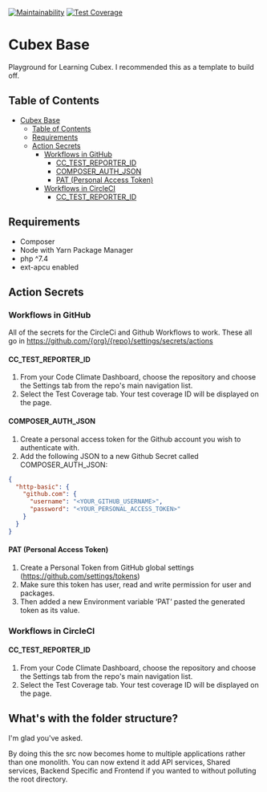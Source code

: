 [![Maintainability](https://api.codeclimate.com/v1/badges/1bc8095f00307c1b6d76/maintainability)](https://codeclimate.com/github/MrEssex/cubex-base/maintainability)
[![Test Coverage](https://api.codeclimate.com/v1/badges/1bc8095f00307c1b6d76/test_coverage)](https://codeclimate.com/github/MrEssex/cubex-base/test_coverage)

# Cubex Base

Playground for Learning Cubex. I recommended this as a template to build off.

## Table of Contents

- [Cubex Base](#cubex-base)
    * [Table of Contents](#table-of-contents)
    * [Requirements](#requirements)
    * [Action Secrets](#action-secrets)
        + [Workflows in GitHub](#workflows-in-github)
            - [CC_TEST_REPORTER_ID](#cc-test-reporter-id)
            - [COMPOSER_AUTH_JSON](#composer-auth-json)
            - [PAT (Personal Access Token)](#pat--personal-access-token-)
        + [Workflows in CircleCI](#workflows-in-circleci)
            - [CC_TEST_REPORTER_ID](#cc-test-reporter-id-1)

## Requirements

- Composer
- Node with Yarn Package Manager
- php ^7.4
- ext-apcu enabled

## Action Secrets

### Workflows in GitHub

All of the secrets for the CircleCi and Github Workflows to work. These all go
in https://github.com/{org}/{repo}/settings/secrets/actions

#### CC_TEST_REPORTER_ID

1. From your Code Climate Dashboard, choose the repository and choose the Settings tab from the repo's main navigation
   list.
2. Select the Test Coverage tab. Your test coverage ID will be displayed on the page.

#### COMPOSER_AUTH_JSON

1. Create a personal access token for the Github account you wish to authenticate with.
2. Add the following JSON to a new Github Secret called COMPOSER_AUTH_JSON:

```json
{
  "http-basic": {
    "github.com": {
      "username": "<YOUR_GITHUB_USERNAME>",
      "password": "<YOUR_PERSONAL_ACCESS_TOKEN>"
    }
  }
}
```

#### PAT (Personal Access Token)

1. Create a Personal Token from GitHub global settings (https://github.com/settings/tokens)
2. Make sure this token has user, read and write permission for user and packages.
3. Then added a new Environment variable ‘PAT’ pasted the generated token as its value.

### Workflows in CircleCI

#### CC_TEST_REPORTER_ID

1. From your Code Climate Dashboard, choose the repository and choose the Settings tab from the repo's main navigation
   list.
2. Select the Test Coverage tab. Your test coverage ID will be displayed on the page.

## What's with the folder structure?

I'm glad you've asked.

By doing this the src now becomes home to multiple applications rather than one monolith. You can now extend it add API
services, Shared services, Backend Specific and Frontend if you wanted to without polluting the root directory.  
